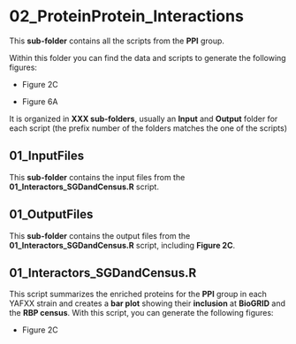 # 02_ProteinProtein_Interactions

This **sub-folder** contains all the scripts from the **PPI** group. 

Within this folder you can find the data and scripts to generate the following figures:

- Figure 2C

- Figure 6A

It is organized in **XXX sub-folders**, usually an **Input** and **Output** folder for each script (the prefix number of the folders matches the one of the scripts)

## 01_InputFiles

This **sub-folder** contains the input files from the **01_Interactors_SGDandCensus.R** script.

## 01_OutputFiles

This **sub-folder** contains the output files from the **01_Interactors_SGDandCensus.R** script, including **Figure 2C**.

## 01_Interactors_SGDandCensus.R

This script summarizes the enriched proteins for the **PPI** group in each YAFXX strain and creates a **bar plot** showing their **inclusion** at **BioGRID** and the **RBP census**. With this script, you can generate the following figures:

- Figure 2C
